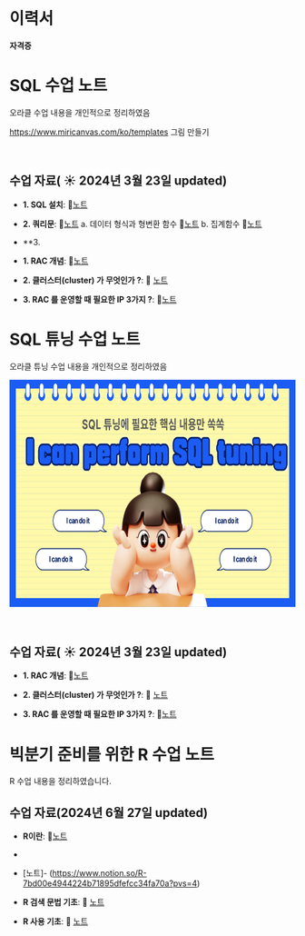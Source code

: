 # 이력서
**자격증**

# SQL 수업 노트

오라클 수업 내용을 개인적으로 정리하였음 

https://www.miricanvas.com/ko/templates 그림 만들기 

&nbsp;

## 수업 자료( ☀️ 2024년 3월 23일 updated)

- **1. SQL 설치**: 📄[노트](https://www.notion.so/1ad8860fd9414a74a6b5f3db25684c46?pvs=4)
- **2. 쿼리문**: 📄[노트](https://www.notion.so/QUERY-da347a2ba85341fcaf7baa4a99493ac2?pvs=4)
      a. 데이터 형식과 형변환 함수 📄[노트](https://www.notion.so/0fabe2c7bb9b4df1b43955ea966fc61b?pvs=4)
      b. 집계함수 📄[노트](https://www.notion.so/497e880da2f3440eaed3708f87ef3882?pvs=4)
- **3. 


- **1. RAC 개념**:  📄[노트](https://github.com/oracleyu01/rac_class/blob/main/rac%EA%B0%9C%EB%85%90.md)
  &nbsp;
  
- **2. 클러스터(cluster) 가 무엇인가 ?**: 📄 [노트](https://www.notion.so/QUERY-da347a2ba85341fcaf7baa4a99493ac2?pvs=4)
  
- **3. RAC 를 운영할 때 필요한 IP 3가지 ?**: 📄[노트](https://github.com/oracleyu01/rac_class/blob/main/RAC%ED%95%B5%EC%8B%AC3.%20RAC%20%EB%A5%BC%20%EC%9A%B4%EC%98%81%ED%95%A0%20%EB%95%8C%20%ED%95%84%EC%9A%94%ED%95%9C%20IP%203%EA%B0%80%EC%A7%80.md)







# SQL 튜닝 수업 노트

오라클 튜닝 수업 내용을 개인적으로 정리하였음 

<img src="https://github.com/hippocampotamus/Data-hippocampus/blob/main/001.png" width="600" height="400">


&nbsp;

## 수업 자료( ☀️ 2024년 3월 23일 updated)


- **1. RAC 개념**:  📄[노트](https://github.com/oracleyu01/rac_class/blob/main/rac%EA%B0%9C%EB%85%90.md)
  &nbsp;
  
- **2. 클러스터(cluster) 가 무엇인가 ?**: 📄 [노트](https://www.notion.so/QUERY-da347a2ba85341fcaf7baa4a99493ac2?pvs=4)
  
- **3. RAC 를 운영할 때 필요한 IP 3가지 ?**: 📄[노트](https://github.com/oracleyu01/rac_class/blob/main/RAC%ED%95%B5%EC%8B%AC3.%20RAC%20%EB%A5%BC%20%EC%9A%B4%EC%98%81%ED%95%A0%20%EB%95%8C%20%ED%95%84%EC%9A%94%ED%95%9C%20IP%203%EA%B0%80%EC%A7%80.md)






# 빅분기 준비를 위한 R 수업 노트

R 수업 내용을 정리하였습니다.

## 수업 자료(2024년 6월 27일 updated)




- **R이란**:  📄[노트](https://www.notion.so/R-7bd00e4944224b71895dfefcc34fa70a?pvs=4)
-
- [노트]- (https://www.notion.so/R-7bd00e4944224b71895dfefcc34fa70a?pvs=4)
  
- **R 검색 문법 기초**: 📄 [노트](https://www.notion.so/R-8388aec5699644d4999539a32f9acc62?pvs=4)

- **R 사용 기초**: 📄 [노트](https://www.notion.so/R-6da2269874e74a11ba5a6ac77d96a7a1?pvs=4)
